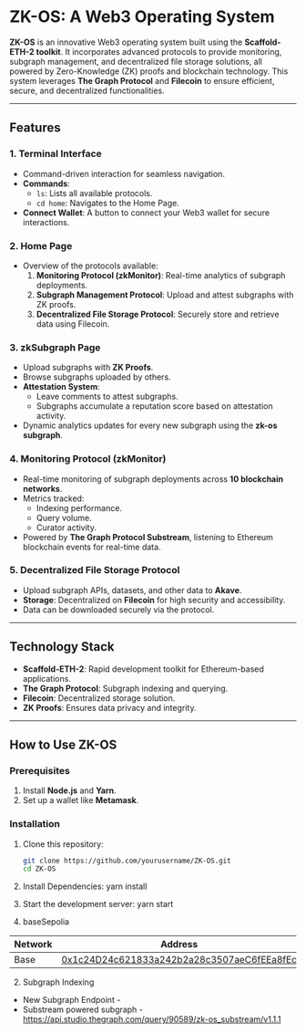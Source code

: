 # ZK-OS: A Web3 Operating System

**ZK-OS** is an innovative Web3 operating system built using the **Scaffold-ETH-2 toolkit**. It incorporates advanced protocols to provide monitoring, subgraph management, and decentralized file storage solutions, all powered by Zero-Knowledge (ZK) proofs and blockchain technology. This system leverages **The Graph Protocol** and **Filecoin** to ensure efficient, secure, and decentralized functionalities.

---

## Features

### 1. **Terminal Interface**
- Command-driven interaction for seamless navigation.
- **Commands**:
  - `ls`: Lists all available protocols.
  - `cd home`: Navigates to the Home Page.
- **Connect Wallet**: A button to connect your Web3 wallet for secure interactions.

### 2. **Home Page**
- Overview of the protocols available:
  1. **Monitoring Protocol (zkMonitor)**: Real-time analytics of subgraph deployments.
  2. **Subgraph Management Protocol**: Upload and attest subgraphs with ZK proofs.
  3. **Decentralized File Storage Protocol**: Securely store and retrieve data using Filecoin.

### 3. **zkSubgraph Page**
- Upload subgraphs with **ZK Proofs**.
- Browse subgraphs uploaded by others.
- **Attestation System**: 
  - Leave comments to attest subgraphs.
  - Subgraphs accumulate a reputation score based on attestation activity.
- Dynamic analytics updates for every new subgraph using the **zk-os subgraph**.

### 4. **Monitoring Protocol (zkMonitor)**
- Real-time monitoring of subgraph deployments across **10 blockchain networks**.
- Metrics tracked:
  - Indexing performance.
  - Query volume.
  - Curator activity.
- Powered by **The Graph Protocol Substream**, listening to Ethereum blockchain events for real-time data.

### 5. **Decentralized File Storage Protocol**
- Upload subgraph APIs, datasets, and other data to **Akave**.
- **Storage**: Decentralized on **Filecoin** for high security and accessibility.
- Data can be downloaded securely via the protocol.

---

## Technology Stack
- **Scaffold-ETH-2**: Rapid development toolkit for Ethereum-based applications.
- **The Graph Protocol**: Subgraph indexing and querying.
- **Filecoin**: Decentralized storage solution.
- **ZK Proofs**: Ensures data privacy and integrity.

---

## How to Use ZK-OS

### Prerequisites
1. Install **Node.js** and **Yarn**.
2. Set up a wallet like **Metamask**.

### Installation
1. Clone this repository:
   ```bash
   git clone https://github.com/yourusername/ZK-OS.git
   cd ZK-OS

2. Install Dependencies:
   yarn install

3. Start the development server:
   yarn start

   

   

1. baseSepolia

| Network | Address                                                                                                                       |
| ------- | ----------------------------------------------------------------------------------------------------------------------------- |
| Base    | [0x1c24D24c621833a242b2a28c3507aeC6fEEa8fEc](https://sepolia.basescan.org/address/0x1c24D24c621833a242b2a28c3507aeC6fEEa8fEc) |


2. Subgraph Indexing
- New Subgraph Endpoint - 
- Substream powered subgraph - https://api.studio.thegraph.com/query/90589/zk-os_substream/v1.1.1
